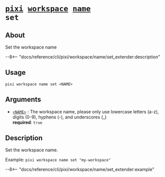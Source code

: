 <!--- This file is autogenerated. Do not edit manually! -->
# <code>[pixi](../../../pixi.md) [workspace](../../workspace.md) [name](../name.md) set</code>

## About
Set the workspace name

--8<-- "docs/reference/cli/pixi/workspace/name/set_extender:description"

## Usage
```
pixi workspace name set <NAME>
```

## Arguments
- <a id="arg-<NAME>" href="#arg-<NAME>">`<NAME>`</a>
:  The workspace name, please only use lowercase letters (a-z), digits (0-9), hyphens (-), and underscores (_)
<br>**required**: `true`

## Description
Set the workspace name.

Example: `pixi workspace name set "my-workspace"`


--8<-- "docs/reference/cli/pixi/workspace/name/set_extender:example"
